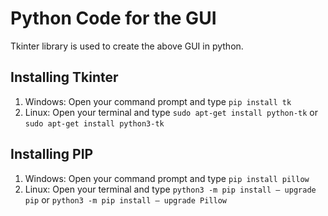 # Python Code for the GUI
Tkinter library is used to create the above GUI in python.

## Installing Tkinter
1. Windows: Open your command prompt and type ``pip install tk``
2. Linux: Open your terminal and type ``sudo apt-get install python-tk`` or ``sudo apt-get install python3-tk``

## Installing PIP
1. Windows: Open your command prompt and type ``pip install pillow``
2. Linux: Open your terminal and type ``python3 -m pip install – upgrade pip`` or ``python3 -m pip install – upgrade Pillow``


